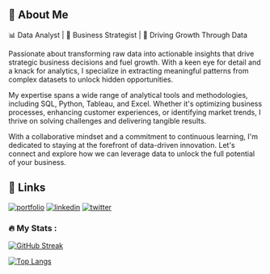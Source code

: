 ## 🚀 About Me
📊 Data Analyst | 💼 Business Strategist | 🚀 Driving Growth Through Data

Passionate about transforming raw data into actionable insights that drive strategic business decisions and fuel growth. With a keen eye for detail and a knack for analytics, I specialize in extracting meaningful patterns from complex datasets to unlock hidden opportunities.

My expertise spans a wide range of analytical tools and methodologies, including SQL, Python, Tableau, and Excel. Whether it's optimizing business processes, enhancing customer experiences, or identifying market trends, I thrive on solving challenges and delivering tangible results.

With a collaborative mindset and a commitment to continuous learning, I'm dedicated to staying at the forefront of data-driven innovation. Let's connect and explore how we can leverage data to unlock the full potential of your business.


## 🔗 Links
[![portfolio](https://img.shields.io/badge/my_portfolio-000?style=for-the-badge&logo=ko-fi&logoColor=white)](https://samueldribsa.my.canva.site/data-analyst-portfolio)
[![linkedin](https://img.shields.io/badge/linkedin-0A66C2?style=for-the-badge&logo=linkedin&logoColor=white)](https://www.linkedin.com/in/samuel-dribsa)
[![twitter](https://img.shields.io/badge/twitter-1DA1F2?style=for-the-badge&logo=twitter&logoColor=white)](https://twitter.com/samuel_Dir)



### :fire: My Stats :
[![GitHub Streak](http://github-readme-streak-stats.herokuapp.com?user=Samidirbsa&theme=dark&background=000000)](https://git.io/streak-stats)<br>

[![Top Langs](https://github-readme-stats.vercel.app/api/top-langs/?username=Samidirbsa&layout=compact&theme=vision-friendly-dark)](https://github.com/anuraghazra/github-readme-stats )
